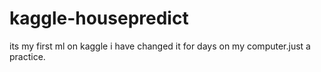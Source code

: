 # kaggle-housepredict
its my first ml on kaggle
i have changed it for days on my computer.just a practice.

